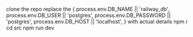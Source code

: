 clone the repo
replace the 
{
  process.env.DB_NAME || 'railway_db',
  process.env.DB_USER || 'postgres',
  process.env.DB_PASSWORD || 'postgres',
  process.env.DB_HOST || 'localhost',
  } with actual details
npm i 
cd src
npm run dev 
